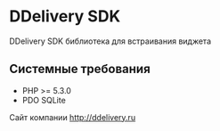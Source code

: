 DDelivery SDK
=========

DDelivery SDK библиотека для встраивания виджета

Системные требования
-------
* PHP >= 5.3.0
* PDO SQLite


Сайт компании http://ddelivery.ru
